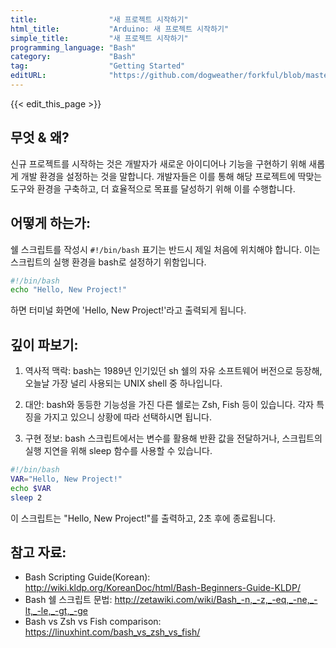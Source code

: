 ```yaml
---
title:                "새 프로젝트 시작하기"
html_title:           "Arduino: 새 프로젝트 시작하기"
simple_title:         "새 프로젝트 시작하기"
programming_language: "Bash"
category:             "Bash"
tag:                  "Getting Started"
editURL:              "https://github.com/dogweather/forkful/blob/master/content/ko/bash/starting-a-new-project.md"
---
```


{{< edit_this_page >}}

## 무엇 & 왜?

신규 프로젝트를 시작하는 것은 개발자가 새로운 아이디어나 기능을 구현하기 위해 새롭게 개발 환경을 설정하는 것을 말합니다. 개발자들은 이를 통해 해당 프로젝트에 딱맞는 도구와 환경을 구축하고, 더 효율적으로 목표를 달성하기 위해 이를 수행합니다.

## 어떻게 하는가:

쉘 스크립트를 작성시 `#!/bin/bash` 표기는 반드시 제일 처음에 위치해야 합니다. 이는 스크립트의 실행 환경을 bash로 설정하기 위함입니다.

```Bash
#!/bin/bash
echo "Hello, New Project!"
```

하면 터미널 화면에 'Hello, New Project!'라고 출력되게 됩니다.

## 깊이 파보기:

1. 역사적 맥락: bash는 1989년 인기있던 sh 쉘의 자유 소프트웨어 버전으로 등장해, 오늘날 가장 널리 사용되는 UNIX shell 중 하나입니다.

2. 대안: bash와 동등한 기능성을 가진 다른 쉘로는 Zsh, Fish 등이 있습니다. 각자 특징을 가지고 있으니 상황에 따라 선택하시면 됩니다.

3. 구현 정보: bash 스크립트에서는 변수를 활용해 반환 값을 전달하거나, 스크립트의 실행 지연을 위해 sleep 함수를 사용할 수 있습니다.

```Bash
#!/bin/bash
VAR="Hello, New Project!"
echo $VAR
sleep 2
```

이 스크립트는 "Hello, New Project!"를 출력하고, 2초 후에 종료됩니다.

## 참고 자료:

- Bash Scripting Guide(Korean): http://wiki.kldp.org/KoreanDoc/html/Bash-Beginners-Guide-KLDP/
- Bash 쉘 스크립트 문법: http://zetawiki.com/wiki/Bash_-n,_-z,_-eq,_-ne,_-lt,_-le,_-gt,_-ge
- Bash vs Zsh vs Fish comparison: https://linuxhint.com/bash_vs_zsh_vs_fish/